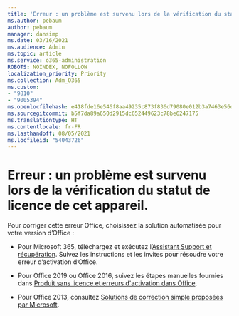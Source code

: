 ```yaml
---
title: 'Erreur : un problème est survenu lors de la vérification du statut de licence de cet appareil.'
ms.author: pebaum
author: pebaum
manager: dansimp
ms.date: 03/16/2021
ms.audience: Admin
ms.topic: article
ms.service: o365-administration
ROBOTS: NOINDEX, NOFOLLOW
localization_priority: Priority
ms.collection: Adm_O365
ms.custom:
- "9810"
- "9005394"
ms.openlocfilehash: e418fde16e546f8aa49235c873f836d79080e012b3a7463e56d88d1641a0db7e
ms.sourcegitcommit: b5f7da89a650d2915dc652449623c78be6247175
ms.translationtype: HT
ms.contentlocale: fr-FR
ms.lasthandoff: 08/05/2021
ms.locfileid: "54043726"
---
```

# <a name="error-there-was-a-problem-checking-this-devices-license-status"></a>Erreur : un problème est survenu lors de la vérification du statut de licence de cet appareil.

Pour corriger cette erreur Office, choisissez la solution automatisée pour votre version d’Office :

- Pour Microsoft 365, téléchargez et exécutez l’[Assistant Support et récupération](https://aka.ms/SaRA-OfficeActivation-Chat). Suivez les instructions et les invites pour résoudre votre erreur d’activation d’Office.

- Pour Office 2019 ou Office 2016, suivez les étapes manuelles fournies dans [Produit sans licence et erreurs d'activation dans Office](https://support.microsoft.com/office/0d23d3c0-c19c-4b2f-9845-5344fedc4380#bkmk_fixyourself).

- Pour Office 2013, consultez [Solutions de correction simple proposées par Microsoft](https://support.microsoft.com/topic/microsoft-easy-fix-solutions-have-been-discontinued-b0f4b5f9-3b5a-bd9e-d75d-d45e2f12e16c).